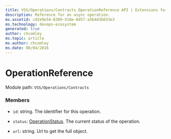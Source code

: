```yaml
---
title: VSS/Operations/Contracts OperationReference API | Extensions for Azure DevOps Services
description: Reference for an async operation.
ms.assetid: cd2e9e54-8309-518e-6d57-a5b4d3b033e3
ms.technology: devops-ecosystem
generated: true
author: chcomley
ms.topic: article
ms.author: chcomley
ms.date: 08/04/2016
---
```


# OperationReference

Module path: `VSS/Operations/Contracts`

### Members

* `id`: string. The identifier for this operation.

* `status`: [OperationStatus](../../../VSS/Operations/Contracts/OperationStatus.md). The current status of the operation.

* `url`: string. Url to get the full object.
